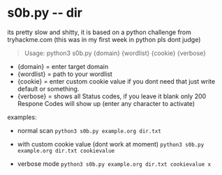 
# s0b.py -- dir


its pretty slow and shitty, it is based on a python challenge from tryhackme.com (this was in my first week in python pls dont judge)

> Usage: python3 s0b.py {domain} {wordlist} {cookie} {verbose}
- {domain} = enter target domain 
- {wordlist} = path to your wordlist
- {cookie} = enter custom cookie value if you dont need that just write default or something.
- {verbose} = shows all Status codes, if you leave it blank only 200 Respone Codes will show up (enter any character to activate)


examples:

- normal scan 
  `python3 s0b.py example.org dir.txt`

- with custom cookie value (dont work at moment)
  `python3 s0b.py example.org dir.txt cookievalue`
  
- verbose mode
  `python3 s0b.py example.org dir.txt cookievalue x`  
